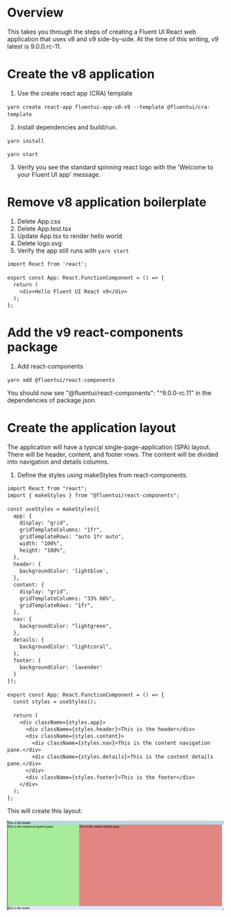 # Overview

This takes you through the steps of creating a Fluent UI React web application that uses v8 and v9 side-by-side. At the time of this writing, v9 latest is 9.0.0.rc-11.

# Create the v8 application

1. Use the create react app (CRA) template

`yarn create react-app fluentui-app-v8-v9 --template @fluentui/cra-template`

2. Install dependencies and build/run.

`yarn install`

`yarn start`

3. Verify you see the standard spinning react logo with the 'Welcome to your Fluent UI app' message.

# Remove v8 application boilerplate

1. Delete App.css
2. Delete App.test.tsx
3. Update App.tsx to render hello world
4. Delete logo.svg
5. Verify the app still runs with `yarn start`

```tsx
import React from 'react';

export const App: React.FunctionComponent = () => {
  return (
    <div>Hello Fluent UI React v9</div>
  );
};
```

# Add the v9 react-components package

1. Add react-components

`yarn add @fluentui/react-components`

You should now see "@fluentui/react-components": "^9.0.0-rc.11" in the dependencies of package.json.

# Create the application layout

The application will have a typical single-page-application (SPA) layout.
There will be header, content, and footer rows.
The content will be divided into navigation and details columns.

1. Define the styles using makeStyles from react-components.  

```tsx
import React from "react";
import { makeStyles } from "@fluentui/react-components";

const useStyles = makeStyles({
  app: {
    display: "grid",
    gridTemplateColumns: "1fr",
    gridTemplateRows: "auto 1fr auto",
    width: "100%",
    height: "100%",
  },
  header: {
    backgroundColor: 'lightblue',
  },
  content: {
    display: "grid",
    gridTemplateColumns: "33% 66%",
    gridTemplateRows: "1fr",
  },
  nav: {
    backgroundColor: "lightgreen",
  },
  details: {
    backgroundColor: "lightcoral",
  },
  footer: {
    backgroundColor: 'lavender'
  }
});

export const App: React.FunctionComponent = () => {
  const styles = useStyles();

  return (
    <div className={styles.app}>
      <div className={styles.header}>This is the header</div>
      <div className={styles.content}>
        <div className={styles.nav}>This is the content navigation pane.</div>
        <div className={styles.details}>This is the content details pane.</div>
      </div>
      <div className={styles.footer}>This is the footer</div>
    </div>
  );
};

```

This will create this layout:

![The app layout](screenshots/app-layout.png)

